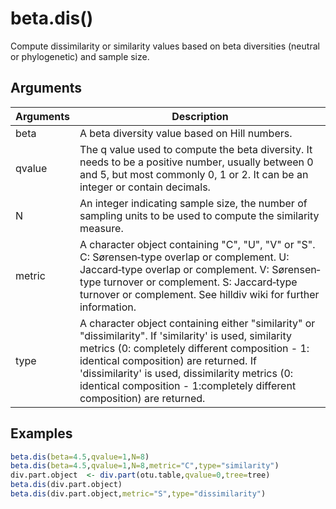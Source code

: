 # beta.dis()

Compute dissimilarity or similarity values based on beta diversities (neutral or phylogenetic) and sample size.

## Arguments
| Arguments | Description |
| ------------- | ------------- |
| beta | A beta diversity value based on Hill numbers. |
| qvalue | The q value used to compute the beta diversity. It needs to be a positive number, usually between 0 and 5, but most commonly 0, 1 or 2. It can be an integer or contain decimals. |
| N | An integer indicating sample size, the number of sampling units to be used to compute the similarity measure.  |
| metric | A character object containing "C", "U", "V" or "S". C: Sørensen‐type overlap or complement. U: Jaccard‐type overlap or complement. V: Sørensen‐type turnover or complement. S: Jaccard‐type turnover or complement. See hilldiv wiki for further information.  |
| type | A character object containing either "similarity" or "dissimilarity". If 'similarity' is used, similarity metrics (0: completely different composition - 1: identical composition) are returned. If 'dissimilarity' is used, dissimilarity metrics (0: identical composition - 1:completely different composition) are returned. |

## Examples
````R
beta.dis(beta=4.5,qvalue=1,N=8)
beta.dis(beta=4.5,qvalue=1,N=8,metric="C",type="similarity")
div.part.object  <- div.part(otu.table,qvalue=0,tree=tree)
beta.dis(div.part.object)
beta.dis(div.part.object,metric="S",type="dissimilarity")
````
